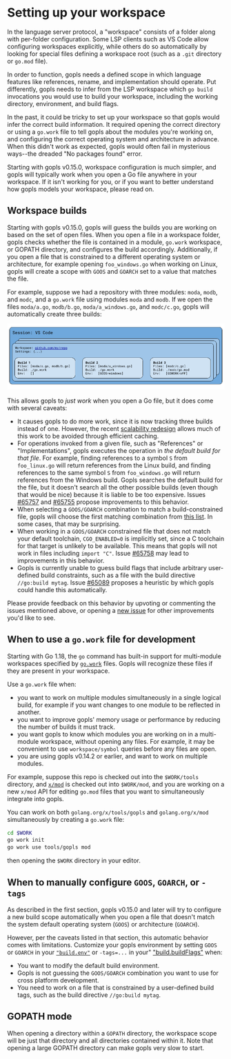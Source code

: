 # Setting up your workspace

In the language server protocol, a "workspace" consists of a folder along with
per-folder configuration. Some LSP clients such as VS Code allow configuring
workspaces explicitly, while others do so automatically by looking for special
files defining a workspace root (such as a `.git` directory or `go.mod` file).

In order to function, gopls needs a defined scope in which language features
like references, rename, and implementation should operate. Put differently,
gopls needs to infer from the LSP workspace which  `go build` invocations you
would use to build your workspace, including the working directory,
environment, and build flags.

In the past, it could be tricky to set up your workspace so that gopls would
infer the correct build information. It required opening the correct directory
or using a `go.work` file to tell gopls about the modules you're working on,
and configuring the correct operating system and architecture in advance.
When this didn't work as expected, gopls would often fail in mysterious
ways--the dreaded "No packages found" error.

Starting with gopls v0.15.0, workspace configuration is much simpler, and gopls
will typically work when you open a Go file anywhere in your workspace. If it
isn't working for you, or if you want to better understand how gopls models
your workspace, please read on.

## Workspace builds

Starting with gopls v0.15.0, gopls will guess the builds you are working on
based on the set of open files. When you open a file in a workspace folder,
gopls checks whether the file is contained in a module, `go.work` workspace, or
GOPATH directory, and configures the build accordingly. Additionally, if you
open a file that is constrained to a different operating system or
architecture, for example opening `foo_windows.go` when working on Linux, gopls
will create a scope with `GOOS` and `GOARCH` set to a value that matches the
file.

For example, suppose we had a repository with three modules: `moda`, `modb`,
and `modc`, and a `go.work` file using modules `moda` and `modb`. If we open
the files `moda/a.go`, `modb/b.go`, `moda/a_windows.go`, and `modc/c.go`, gopls
will automatically create three builds:

![Zero Config gopls](zeroconfig.png)

This allows gopls to _just work_ when you open a Go file, but it does come with
several caveats:

- It causes gopls to do more work, since it is now tracking three builds
  instead of one. However, the recent
  [scalability redesign](https://go.dev/blog/gopls-scalability)
  allows much of this work to be avoided through efficient caching.
- For operations invoked from a given file, such as "References"
  or "Implementations", gopls executes the operation in
  _the default build for that file_. For example, finding references to
  a symbol `S` from `foo_linux.go` will return references from the Linux build,
  and finding references to the same symbol `S` from `foo_windows.go` will
  return references from the Windows build. Gopls searches the default build
  for the file, but it doesn't search all the other possible builds (even
  though that would be nice) because it is liable to be too expensive.
  Issues [#65757](https://go.dev/issue/65757) and
  [#65755](https://go.dev/issue/65755) propose improvements to this behavior.
- When selecting a `GOOS/GOARCH` combination to match a build-constrained file,
  gopls will choose the first matching combination from
  [this list](https://cs.opensource.google/go/x/tools/+/master:gopls/internal/cache/port.go;l=30;drc=f872b3d6f05822d290bc7bdd29db090fd9d89f5c).
  In some cases, that may be surprising.
- When working in a `GOOS/GOARCH` constrained file that does not match your
  default toolchain, `CGO_ENABLED=0` is implicitly set, since a C toolchain for
  that target is unlikely to be available. This means that gopls will not
  work in files including `import "C"`. Issue
  [#65758](https://go.dev/issue/65758) may lead to improvements in this
  behavior.
- Gopls is currently unable to guess build flags that include arbitrary
  user-defined build constraints, such as a file with the build directive
  `//go:build mytag`. Issue [#65089](https://go.dev/issue/65089) proposes
  a heuristic by which gopls could handle this automatically.

Please provide feedback on this behavior by upvoting or commenting the issues
mentioned above, or opening a [new issue](https://go.dev/issue/new) for other
improvements you'd like to see.

## When to use a `go.work` file for development

Starting with Go 1.18, the `go` command has built-in support for multi-module
workspaces specified by [`go.work`](https://go.dev/ref/mod#workspaces) files.
Gopls will recognize these files if they are present in your workspace.

Use a `go.work` file when:

- you want to work on multiple modules simultaneously in a single logical
  build, for example if you want changes to one module to be reflected in
  another.
- you want to improve gopls' memory usage or performance by reducing the number
  of builds it must track.
- you want gopls to know which modules you are working on in a multi-module
  workspace, without opening any files. For example, it may be convenient to use
  `workspace/symbol` queries before any files are open.
- you are using gopls v0.14.2 or earlier, and want to work on multiple
  modules.

For example, suppose this repo is checked out into the `$WORK/tools` directory,
and [`x/mod`](https://pkg.go.dev/golang.org/x/mod) is checked out into
`$WORK/mod`, and you are working on a new `x/mod` API for editing `go.mod`
files that you want to simultaneously integrate into gopls.

You can work on both `golang.org/x/tools/gopls` and `golang.org/x/mod`
simultaneously by creating a `go.work` file:

```sh
cd $WORK
go work init
go work use tools/gopls mod
```

then opening the `$WORK` directory in your editor.

## When to manually configure `GOOS`, `GOARCH`, or `-tags`

As described in the first section, gopls v0.15.0 and later will try to
configure a new build scope automatically when you open a file that doesn't
match the system default operating system (`GOOS`) or architecture (`GOARCH`).

However, per the caveats listed in that section, this automatic behavior comes
with limitations. Customize your gopls environment by setting `GOOS` or
`GOARCH` in your
[`"build.env"`](https://github.com/golang/tools/blob/master/gopls/doc/settings.md#env-mapstringstring)
or `-tags=...` in your"
["build.buildFlags"](https://github.com/golang/tools/blob/master/gopls/doc/settings.md#buildflags-string)
when:

- You want to modify the default build environment.
- Gopls is not guessing the `GOOS/GOARCH` combination you want to use for
  cross platform development.
- You need to work on a file that is constrained by a user-defined build tags,
  such as the build directive `//go:build mytag`.

## GOPATH mode

When opening a directory within a `GOPATH` directory, the workspace scope will
be just that directory and all directories contained within it. Note that
opening a large GOPATH directory can make gopls very slow to start.

